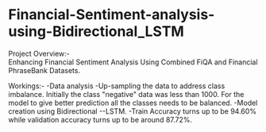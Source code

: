 # Financial-Sentiment-analysis-using-Bidirectional_LSTM

Project Overview:-  
Enhancing Financial Sentiment Analysis Using Combined FiQA and Financial PhraseBank Datasets.

Workings:-
-Data analysis
-Up-sampling the data to address class imbalance. Initially the class "negative" data was less than 1000. For the model to give better prediction all the classes needs to be balanced.
-Model creation using Bidirectional --LSTM.
-Train Accuracy turns up to be 94.60% while validation accuracy turns up to be around 87.72%.

